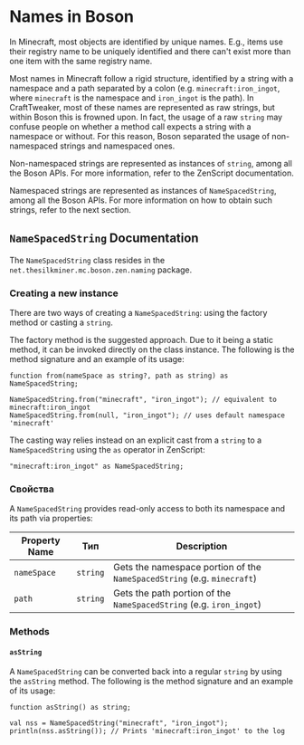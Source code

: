 # Names in Boson

In Minecraft, most objects are identified by unique names. E.g., items use their registry name to be uniquely identified and there can't exist more than one item with the same registry name.

Most names in Minecraft follow a rigid structure, identified by a string with a namespace and a path separated by a colon (e.g. `minecraft:iron_ingot`, where `minecraft` is the namespace and `iron_ingot` is the path). In CraftTweaker, most of these names are represented as raw strings, but within Boson this is frowned upon. In fact, the usage of a raw `string` may confuse people on whether a method call expects a string with a namespace or without. For this reason, Boson separated the usage of non-namespaced strings and namespaced ones.

Non-namespaced strings are represented as instances of `string`, among all the Boson APIs. For more information, refer to the ZenScript documentation.

Namespaced strings are represented as instances of `NameSpacedString`, among all the Boson APIs. For more information on how to obtain such strings, refer to the next section.

## `NameSpacedString` Documentation
The `NameSpacedString` class resides in the `net.thesilkminer.mc.boson.zen.naming` package.

### Creating a new instance
There are two ways of creating a `NameSpacedString`: using the factory method or casting a `string`.

The factory method is the suggested approach. Due to it being a static method, it can be invoked directly on the class instance. The following is the method signature and an example of its usage:

```zenscript
function from(nameSpace as string?, path as string) as NameSpacedString;
```

```zenscript
NameSpacedString.from("minecraft", "iron_ingot"); // equivalent to minecraft:iron_ingot
NameSpacedString.from(null, "iron_ingot"); // uses default namespace 'minecraft'
```

The casting way relies instead on an explicit cast from a `string` to a `NameSpacedString` using the `as` operator in ZenScript:

```zenscript
"minecraft:iron_ingot" as NameSpacedString;
```

### Свойства
A `NameSpacedString` provides read-only access to both its namespace and its path via properties:

| Property Name | Тип      | Description                                                             |
| ------------- | -------- | ----------------------------------------------------------------------- |
| `nameSpace`   | `string` | Gets the namespace portion of the `NameSpacedString` (e.g. `minecraft`) |
| `path`        | `string` | Gets the path portion of the `NameSpacedString` (e.g. `iron_ingot`)     |

### Methods

#### `asString`
A `NameSpacedString` can be converted back into a regular `string` by using the `asString` method. The following is the method signature and an example of its usage:

```zenscript
function asString() as string;
```

```zenscript
val nss = NameSpacedString("minecraft", "iron_ingot");
println(nss.asString()); // Prints 'minecraft:iron_ingot' to the log
```

